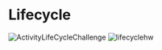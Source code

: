 # Lifecycle
![ActivityLifeCycleChallenge](https://user-images.githubusercontent.com/50354345/171139542-51263a08-574d-4400-bfb1-47043aab65e9.gif)
![lifecyclehw](https://user-images.githubusercontent.com/50354345/171306985-ccdacf73-a486-4489-8138-6f1e491d8371.gif)
